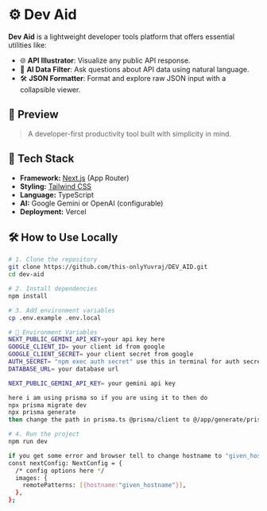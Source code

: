 # ⚙️ Dev Aid

**Dev Aid** is a lightweight developer tools platform that offers essential utilities like:

- 🌐 **API Illustrator**: Visualize any public API response.
- 🧠 **AI Data Filter**: Ask questions about API data using natural language.
- 🛠 **JSON Formatter**: Format and explore raw JSON input with a collapsible viewer.

## 📸 Preview

> A developer-first productivity tool built with simplicity in mind.

## 🔧 Tech Stack

- **Framework:** [Next.js](https://nextjs.org/) (App Router)
- **Styling:** [Tailwind CSS](https://tailwindcss.com/)
- **Language:** TypeScript
- **AI:** Google Gemini or OpenAI (configurable)
- **Deployment:** Vercel

## 🛠 How to Use Locally

```bash
# 1. Clone the repository
git clone https://github.com/this-onlyYuvraj/DEV_AID.git
cd dev-aid

# 2. Install dependencies
npm install

# 3. Add environment variables
cp .env.example .env.local

# 🔐 Environment Variables
NEXT_PUBLIC_GEMINI_API_KEY=your api key here
GOOGLE_CLIENT_ID= your client id from google 
GOOGLE_CLIENT_SECRET= your client secret from google
AUTH_SECRET= "npm exec auth secret" use this in terminal for auth secret
DATABASE_URL= your database url

NEXT_PUBLIC_GEMINI_API_KEY= your gemini api key

here i am using prisma so if you are using it to then do
npx prisma migrate dev
npx prisma generate
then change the path in prisma.ts @prisma/client to @/app/generate/prisma/client

# 4. Run the project
npm run dev

if you get some error and browser tell to change hostname to "given_hostname" then go to next.config.ts and change it to:
const nextConfig: NextConfig = {
  /* config options here */
  images: {
    remotePatterns: [{hostname:"given_hostname"}],
  },
};

